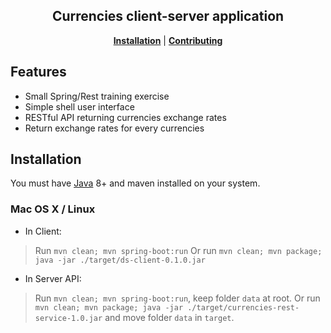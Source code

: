 <p align="center">
  <h2 align=center>Currencies client-server application</h2>

  <p align="center">
  <b><a href="#installation">Installation</a></b>
  |
  <b><a href="#contributing">Contributing</a></b>
</p>

## Features

* Small Spring/Rest training exercise
* Simple shell user interface
* RESTful API returning currencies exchange rates
* Return exchange rates for every currencies

## Installation

You must have [Java](https://www.java.com/en/download) 8+ and maven installed on your system.

### Mac OS X / Linux

* In Client:
> Run `mvn clean; mvn spring-boot:run` 
> Or run `mvn clean; mvn package; java -jar ./target/ds-client-0.1.0.jar`

* In Server API:
> Run `mvn clean; mvn spring-boot:run`, keep folder `data` at root.
> Or run `mvn clean; mvn package; java -jar ./target/currencies-rest-service-1.0.jar` and move folder `data` in `target`.
